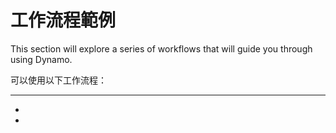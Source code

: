 # 工作流程範例

This section will explore a series of workflows that will guide you through using Dynamo.

可以使用以下工作流程：

****

* [](10-1\_getting-started-workflows/1-parametric-vase.md)
* [](10-1\_getting-started-workflows/2-attractor-points.md)

[](table-of-summary-for-some-concept-used-in-previous-exercises.md)
